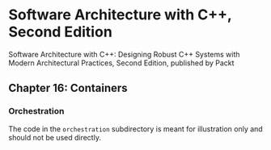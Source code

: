# Software Architecture with C++, Second Edition

Software Architecture with C++: Designing Robust C++ Systems with Modern Architectural Practices, Second Edition, published by Packt

## Chapter 16: Containers

### Orchestration

The code in the `orchestration` subdirectory is meant for illustration only and should not be used directly.
